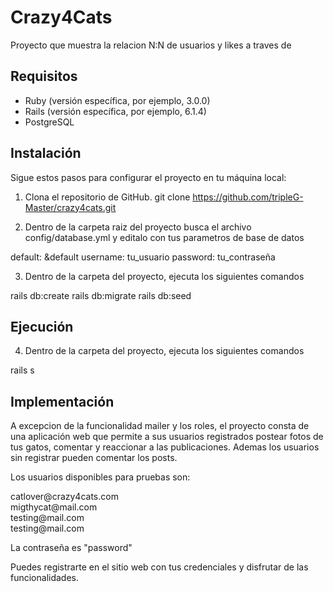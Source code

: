 # Crazy4Cats
Proyecto que muestra la relacion N:N de usuarios y likes a traves de

## Requisitos

- Ruby (versión específica, por ejemplo, 3.0.0)
- Rails (versión específica, por ejemplo, 6.1.4)
- PostgreSQL

## Instalación
Sigue estos pasos para configurar el proyecto en tu máquina local:

1. Clona el repositorio de GitHub.
git clone https://github.com/tripleG-Master/crazy4cats.git

2. Dentro de la carpeta raiz del proyecto busca el archivo config/database.yml y editalo con tus parametros de base de datos

default: &default
    username: tu_usuario
    password: tu_contraseña


3. Dentro de la carpeta del proyecto, ejecuta los siguientes comandos

rails db:create
rails db:migrate
rails db:seed

## Ejecución

4. Dentro de la carpeta del proyecto, ejecuta los siguientes comandos

rails s

## Implementación

A excepcion de la funcionalidad mailer y los roles, el proyecto consta de una aplicación web que permite a sus usuarios registrados postear fotos de tus gatos, comentar y reaccionar a las publicaciones. Ademas los usuarios sin registrar pueden comentar los posts.

Los usuarios disponibles para pruebas son:

<div style="page-break-after: always;">catlover@crazy4cats.com</div>
<div style="page-break-after: always;">migthycat@mail.com</div>
<div style="page-break-after: always;">testing@mail.com</div>
<div style="page-break-after: always;">testing@mail.com</div>


La contraseña es "password"

Puedes registrarte en el sitio web con tus credenciales y disfrutar de las funcionalidades.

## 
